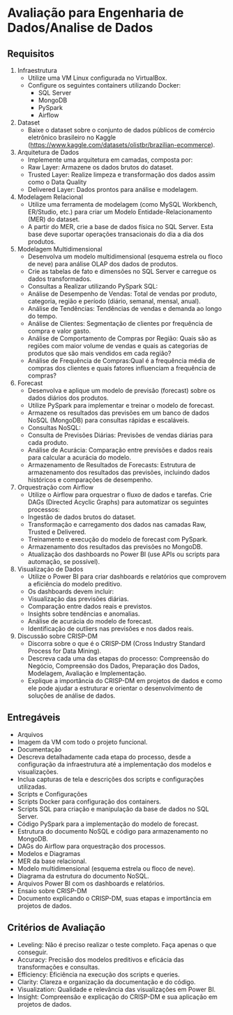 # Avaliação para Engenharia de Dados/Analise de Dados

## Requisitos

1.	Infraestrutura
    - Utilize uma VM Linux configurada no VirtualBox.
    - Configure os seguintes containers utilizando Docker:
        - SQL Server
        - MongoDB
        - PySpark
        - Airflow
2.	Dataset
    - Baixe o dataset sobre o  conjunto de dados públicos de comércio eletrônico brasileiro
no Kaggle (https://www.kaggle.com/datasets/olistbr/brazilian-ecommerce). 
3.	Arquitetura de Dados
    - Implemente uma arquitetura em camadas, composta por:
    - Raw Layer: Armazene os dados brutos do dataset.
    - Trusted Layer: Realize limpeza e transformação dos dados assim como o Data Quality
    - Delivered Layer: Dados prontos para análise e modelagem.
4.	Modelagem Relacional
    - Utilize uma ferramenta de modelagem (como MySQL Workbench, ER/Studio, etc.) para criar um Modelo Entidade-Relacionamento (MER) do dataset.
    - A partir do MER, crie a base de dados física no SQL Server. Esta base deve suportar operações transacionais do dia a dia dos produtos. 
5.	Modelagem Multidimensional
    - Desenvolva um modelo multidimensional (esquema estrela ou floco de neve) para análise OLAP dos dados de produtos.
    - Crie as tabelas de fato e dimensões no SQL Server e carregue os dados transformados.
    - Consultas a Realizar utilizando PySpark SQL:
    - Análise de Desempenho de Vendas: Total de vendas por produto, categoria, região e período (diário, semanal, mensal, anual).
    - Análise de Tendências: Tendências de vendas e demanda ao longo do tempo.
    - Análise de Clientes: Segmentação de clientes por frequência de compra e valor gasto.
    - Análise de Comportamento de Compras por Região: Quais são as regiões com maior volume de vendas e quais as categorias de produtos que são mais vendidos em cada região?
    - Análise de Frequência de Compras:Qual é a frequência média de compras dos clientes e quais fatores influenciam a frequência de compras?
6.	Forecast
    - Desenvolva e aplique um modelo de previsão (forecast) sobre os dados diários dos produtos.
    - Utilize PySpark para implementar e treinar o modelo de forecast.
    - Armazene os resultados das previsões em um banco de dados NoSQL (MongoDB) para consultas rápidas e escaláveis.
    - Consultas NoSQL:
    - Consulta de Previsões Diárias: Previsões de vendas diárias para cada produto.
    - Análise de Acurácia: Comparação entre previsões e dados reais para calcular a acurácia do modelo.
    - Armazenamento de Resultados de Forecasts: Estrutura de armazenamento dos resultados das previsões, incluindo dados históricos e comparações de desempenho.
7.	Orquestração com Airflow
    - Utilize o Airflow para orquestrar o fluxo de dados e tarefas. Crie DAGs (Directed Acyclic Graphs) para automatizar os seguintes processos:
    - Ingestão de dados brutos do dataset.
    - Transformação e carregamento dos dados nas camadas Raw, Trusted e Delivered.
    - Treinamento e execução do modelo de forecast com PySpark.
    - Armazenamento dos resultados das previsões no MongoDB.
    - Atualização dos dashboards no Power BI (use APIs ou scripts para automação, se possível).
8.	Visualização de Dados
    - Utilize o Power BI para criar dashboards e relatórios que comprovem a eficiência do modelo preditivo.
    - Os dashboards devem incluir:
    - Visualização das previsões diárias.
    - Comparação entre dados reais e previstos.
    - Insights sobre tendências e anomalias.
    - Análise de acurácia do modelo de forecast.
    - Identificação de outliers nas previsões e nos dados reais.
9.	Discussão sobre CRISP-DM
    - Discorra sobre o que é o CRISP-DM (Cross Industry Standard Process for Data Mining).
    - Descreva cada uma das etapas do processo: Compreensão do Negócio, Compreensão dos Dados, Preparação dos Dados, Modelagem, Avaliação e Implementação.
    - Explique a importância do CRISP-DM em projetos de dados e como ele pode ajudar a estruturar e orientar o desenvolvimento de soluções de análise de dados.
## Entregáveis

- Arquivos
- Imagem da VM com todo o projeto funcional. 
- Documentação
- Descreva detalhadamente cada etapa do processo, desde a configuração da infraestrutura até a implementação dos modelos e visualizações.
- Inclua capturas de tela e descrições dos scripts e configurações utilizadas.
- Scripts e Configurações
- Scripts Docker para configuração dos containers.
- Scripts SQL para criação e manipulação da base de dados no SQL Server.
- Código PySpark para a implementação do modelo de forecast.
- Estrutura do documento NoSQL e código para armazenamento no MongoDB.
- DAGs do Airflow para orquestração dos processos.
- Modelos e Diagramas
- MER da base relacional.
- Modelo multidimensional (esquema estrela ou floco de neve).
- Diagrama da estrutura do documento NoSQL.
- Arquivos Power BI com os dashboards e relatórios.
- Ensaio sobre CRISP-DM
- Documento explicando o CRISP-DM, suas etapas e importância em projetos de dados.

## Critérios de Avaliação

- Leveling: Não é preciso realizar o teste completo. Faça apenas o que conseguir.
- Accuracy: Precisão dos modelos preditivos e eficácia das transformações e consultas.
- Efficiency: Eficiência na execução dos scripts e queries.
- Clarity: Clareza e organização da documentação e do código.
- Visualization: Qualidade e relevância das visualizações em Power BI.
- Insight: Compreensão e explicação do CRISP-DM e sua aplicação em projetos de dados. 
